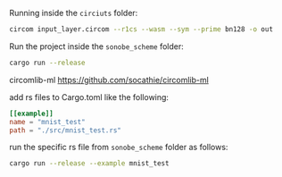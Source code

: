 Running inside the `circiuts` folder:

```sh
circom input_layer.circom --r1cs --wasm --sym --prime bn128 -o out
```

Run the project inside the `sonobe_scheme` folder:

```sh
cargo run --release
```

circomlib-ml
https://github.com/socathie/circomlib-ml

add rs files to Cargo.toml like the following:
```conf
[[example]]
name = "mnist_test"
path = "./src/mnist_test.rs"
```
run the specific rs file from `sonobe_scheme` folder as follows:
```sh
cargo run --release --example mnist_test
```
